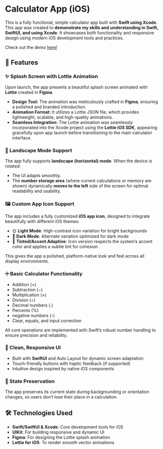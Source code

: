 # Calculator App (iOS)

This is a fully functional, simple calculator app built with **Swift using Xcode**. This app was created to **demonstrate my skills and understanding in Swift, SwiftUI, and using Xcode**. It showcases both functionality and responsive design using modern iOS development tools and practices.

Check out the demo [here!](https://drive.google.com/file/d/1Matbf0vDDmxKbKBiOMLyWznH8SQOa5IZ/view?usp=sharing)

## 🚀 Features

### ✨ Splash Screen with Lottie Animation
Upon launch, the app presents a beautiful splash screen animated with **Lottie** created in **Figma**.
- **Design Tool:** The animation was meticulously crafted in **Figma**, ensuring a polished and branded introduction.
- **Animation Format:** It utilizes a Lottie JSON file, which provides lightweight, scalable, and high-quality animations.
- **Seamless Integration:** The Lottie animation was seamlessly incorporated into the Xcode project using the **Lottie iOS SDK**, appearing gracefully upon app launch before transitioning to the main calculator interface.

### 📱 Landscape Mode Support
The app fully supports **landscape (horizontal) mode**. When the device is rotated:
- The UI adapts smoothly.
- The **number storage area** (where current calculations or memory are shown) dynamically **moves to the left** side of the screen for optimal readability and usability.

### 🖼 Custom App Icon Support

The app includes a fully customized **iOS app icon**, designed to integrate beautifully with different iOS themes:

- 🌞 **Light Mode**: High-contrast icon variation for bright backgrounds
- 🌚 **Dark Mode**: Alternate variation optimized for dark mode
- 🎨 **Tinted/Accent Adaptive**: Icon version respects the system’s accent color and applies a subtle tint for cohesion

This gives the app a polished, platform-native look and feel across all display environments.

### ➗ Basic Calculator Functionality
- Addition (+)
- Subtraction (−)
- Multiplication (×)
- Division (÷)
- Decimal numbers (.)
- Percents (%)
- negative numbers (-)
- Clear, equals, and input correction

All core operations are implemented with Swift’s robust number handling to ensure precision and reliability.

### 🎯 Clean, Responsive UI
- Built with **SwiftUI** and Auto Layout for dynamic screen adaptation
- Touch-friendly buttons with haptic feedback (if supported)
- Intuitive design inspired by native iOS components

### 💾 State Preservation
The app preserves its current state during backgrounding or orientation changes, so users don’t lose their place in a calculation.

## 🛠 Technologies Used
- **Swift/SwiftUI & Xcode**: Core development tools for iOS
- **UIKit**: For building responsive and dynamic UI
- **Figma**: For designing the Lottie splash animation
- **Lottie for iOS**: To render smooth vector animations

